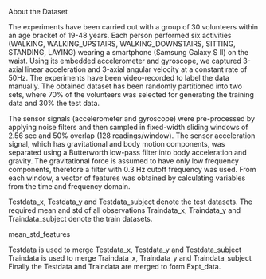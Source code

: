 About the Dataset

The experiments have been carried out with a group of 30 volunteers within an age bracket of 19-48 years. Each person performed six activities (WALKING, WALKING_UPSTAIRS, WALKING_DOWNSTAIRS, SITTING, STANDING, LAYING) wearing a smartphone (Samsung Galaxy S II) on the waist. Using its embedded accelerometer and gyroscope, we captured 3-axial linear acceleration and 3-axial angular velocity at a constant rate of 50Hz. The experiments have been video-recorded to label the data manually. The obtained dataset has been randomly partitioned into two sets, where 70% of the volunteers was selected for generating the training data and 30% the test data.

The sensor signals (accelerometer and gyroscope) were pre-processed by applying noise filters and then sampled in fixed-width sliding windows of 2.56 sec and 50% overlap (128 readings/window). The sensor acceleration signal, which has gravitational and body motion components, was separated using a Butterworth low-pass filter into body acceleration and gravity. The gravitational force is assumed to have only low frequency components, therefore a filter with 0.3 Hz cutoff frequency was used. From each window, a vector of features was obtained by calculating variables from the time and frequency domain.


Testdata_x, Testdata_y and Testdata_subject denote the test datasets. The required mean and std of all observations
Traindata_x, Traindata_y and Traindata_subject denote the train datasets.

mean_std_features 

Testdata is used to merge Testdata_x, Testdata_y and Testdata_subject
Traindata is used to merge Traindata_x, Traindata_y and Traindata_subject
Finally the Testdata and Traindata are merged to form Expt_data. 